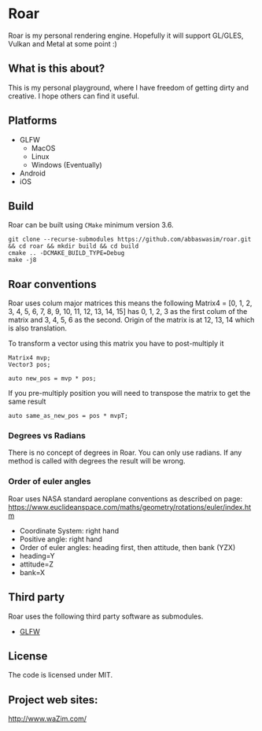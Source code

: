 # Roar

Roar is my personal rendering engine. Hopefully it will support GL/GLES, Vulkan and Metal at some point :)

## What is this about?

This is my personal playground, where I have freedom of getting dirty and creative. I hope others can find it useful.

## Platforms

- GLFW
  - MacOS
  - Linux
  - Windows (Eventually)
- Android
- iOS

## Build

Roar can be built using `CMake` minimum version 3.6.

```
git clone --recurse-submodules https://github.com/abbaswasim/roar.git && cd roar && mkdir build && cd build
cmake .. -DCMAKE_BUILD_TYPE=Debug
make -j8
```
## Roar conventions

Roar uses colum major matrices this means the following Matrix4 = [0, 1, 2, 3, 4, 5, 6, 7, 8, 9, 10, 11, 12, 13, 14, 15] has 0, 1, 2, 3 as the first colum of the matrix and 3, 4, 5, 6 as the second. Origin of the matrix is at 12, 13, 14 which is also translation.

To transform a vector using this matrix you have to post-multiply it

```
Matrix4 mvp;
Vector3 pos;

auto new_pos = mvp * pos;
```
If you pre-multiply position you will need to transpose the matrix to get the same result

```
auto same_as_new_pos = pos * mvpT;
```
### Degrees vs Radians

There is no concept of degrees in Roar. You can only use radians. If any method is called with degrees the result will be wrong.

### Order of euler angles

Roar uses NASA standard aeroplane conventions as described on page: https://www.euclideanspace.com/maths/geometry/rotations/euler/index.htm

- Coordinate System: right hand
- Positive angle: right hand
- Order of euler angles: heading first, then attitude, then bank (YZX)
 - heading=Y
 - attitude=Z
 - bank=X

## Third party

Roar uses the following third party software as submodules.

- [GLFW](https://github.com/glfw/glfw)

## License

The code is licensed under MIT.

## Project web sites:
http://www.waZim.com/
